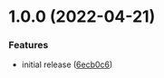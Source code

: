 # 1.0.0 (2022-04-21)


### Features

* initial release ([6ecb0c6](https://github.com/phpsa/filament-feed/commit/6ecb0c6ac1c76a4755c3b607dd9f807dbf05eecc))
